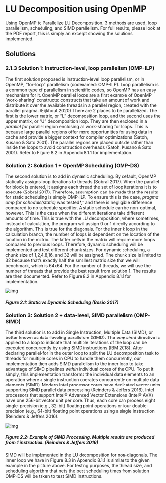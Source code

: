 # LU Decomposition using OpenMP

Using OpenMP to Parallelize LU Decomposition. 3 methods are used, loop parallelism, scheduling, and SIMD parallelism. For full results, please look at the PDF report, this is simply an excerpt showing the solutions implemented.

## Solutions

### 2.1.3 Solution 1: Instruction-level, loop parallelism (OMP-ILP)

The first solution proposed is instruction-level loop parallelism, or in OpenMP, “for-loop” parallelism (codenamed: OMP-ILP). Loop parallelism is a common type of parallelism in scientific codes, so OpenMP has an easy mechanism for it. OpenMP parallel loops are a first example of OpenMP ‘work-sharing' constructs: constructs that take an amount of work and distribute it over the available threads in a parallel region, created with the parallel pragma. (Eijkhout 2020) There are 2 places to be parallelized. The first is the lower matrix, or “L” decomposition loop, and the second uses the upper matrix, or “U” decomposition loop. They are then enclosed in a *parallel for* parallel region enclosing all work-sharing for loops. This is because large parallel regions offer more opportunities for using data in cache and provide a bigger context for compiler optimizations (Satoh, Kusano & Sato 2001). The parallel regions are placed outside rather than inside the loops to avoid construction overheads (Satoh, Kusano & Sato 2001). Refer to Figure 8.2 in Appendix 8.1.1 for implementation.

### Solution 2: Solution 1 + OpenMP Scheduling (OMP-DS)

The second solution is to add in dynamic scheduling. By default, OpenMP statically assigns loop iterations to threads (Sobral 2017). When the parallel for block is entered, it assigns each thread the set of loop iterations it is to execute (Sobral 2017). Therefore, assumption can be made that the results for static scheduling is simply OMP-ILP. To ensure this is the case, *pragma omp for schedule(static)* was tested*,* and there is negligible difference compared to no schedule specifier. A static schedule can be non-optimal, however. This is the case when the different iterations take different amounts of time. This is true with the LU decomposition, where sometimes, instead of calculation, the program will assign 0 or 1 directly according to the algorithm. This is true for the diagonals. For the inner *k* loop in the calculation branch, the number of loops is dependent on the location of the location in the matrix. The latter cells in the matrix will require more loops compared to previous loops. Therefore, dynamic scheduling will be implemented and test different chunk sizes. For dynamic scheduling, a chunk size of 1,2,4,8,16, and 32 will be assigned. The chunk size is limited to 32 because that’s exactly half the smallest matrix size that we will benchmark, which is 64x64. For the number of threads, we will use the number of threads that provide the best result from solution 1. The results are then documented. Refer to Figure 8.2 in Appendix 8.1.1 for implementation.

![img](https://lh4.googleusercontent.com/gH8Z3wCy3k6PLE3sMFPoeeS8vA43mZqrDVXtkD1uAz5CWtLK-p2ZH4tmVQaU6LjGjkQWYMZoDOoaG9wAqahzYZfNNiU995xRBw-K6A1UwZF6SL_-Y29PEql46olcY4bvQo6tUQp9=s0)

##### Figure 2.1: Static vs Dynamic Scheduling (Bosio 2017)

### Solution 3: Solution 2 + data-level, SIMD parallelism (OMP-SIMD)

The third solution is to add in Single Instruction, Multiple Data (SIMD), or better known as data-leveling parallelism (SIMD). The *omp simd* directive is applied to a loop to indicate that multiple iterations of the loop can be executed concurrently by using SIMD instructions (IBM 2018). After declaring parallel-for in the outer loop to split the LU decomposition task to threads for multiple cores in CPU to handle them concurrently, our implementation then adds SIMD parallelism to the inner loop to take advantage of SIMD pipelines *within* individual cores of the CPU. To put it simply, this implementation transforms the individual data elements to an operation where a single instruction operates concurrently on multiple data elements (SIMD). Modern Intel processor cores have dedicated vector units supporting SIMD parallel data processing (Reinders & Jeffers 2016). Intel processors that support Intel® Advanced Vector Extensions (Intel® AVX) have one 256-bit vector unit per core. Thus, each core can process eight single-precision (e.g., 32-bit) floating point operations or four double-precision (e.g., 64-bit) floating point operations using a single instruction (Reinders & Jeffers 2016). 

![img](https://lh4.googleusercontent.com/GUOTqbzJ6m9YmXjSHSa3T-8euKCcqAGupYC3RxaoLjxwV0yc8g4YY0uElECh2xPH5cu3-0uMZ5zqGIBxeS7FU8rSAPsPHGdc3iPFhQL9ZbP-cHba_ixjwgWWv_gi2SxlulZKTKsk=s0)

##### Figure 2.2: Example of SIMD Processing. Multiple results are produced from 1 instruction. (Reinders & Jeffers 2016) 

SIMD will be implemented in the LU decomposition for non-diagonals. The inner loop we have in Figure 8.3 in Appendix 8.1.1 is similar to the given example in the picture above. For testing purposes, the thread size, and scheduling algorithm that nets the best scheduling times from solution OMP-DS will be taken to test SIMD instructions.

